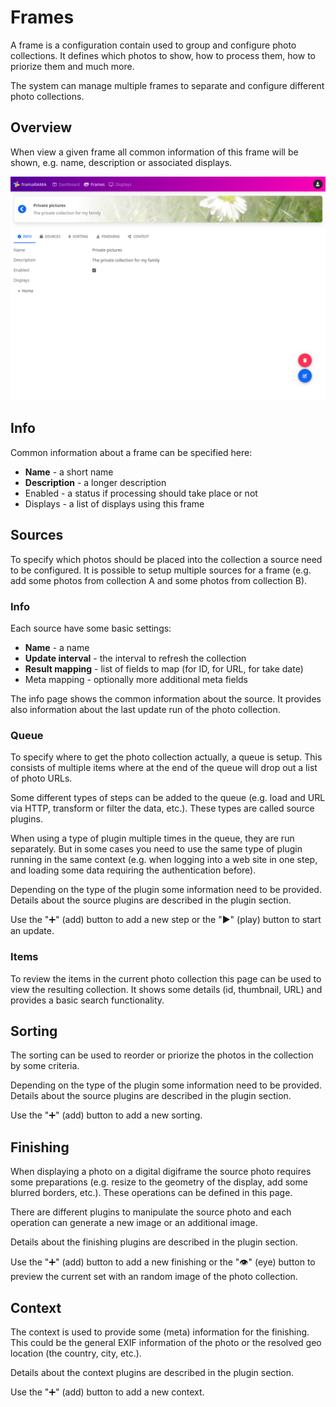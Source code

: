 # Frames

A frame is a configuration contain used to group and configure photo
collections. It defines which photos to show, how to process them, how
to priorize them and much more.

The system can manage multiple frames to separate and configure different
photo collections.

## Overview

When view a given frame all common information of this frame will be shown,
e.g. name, description or associated displays.

![Dashboard](../assets/screenshots/config-frame.png)

## Info

Common information about a frame can be specified here:

* **Name** - a short name
* **Description** - a longer description
* Enabled - a status if processing should take place or not
* Displays - a list of displays using this frame

## Sources

To specify which photos should be placed into the collection a source
need to be configured. It is possible to setup multiple sources for
a frame (e.g. add some photos from collection A and some photos from
collection B).

### Info

Each source have some basic settings:

* **Name** - a name
* **Update interval** - the interval to refresh the collection
* **Result mapping** - list of fields to map (for ID, for URL, for take date)
* Meta mapping - optionally more additional meta fields

The info page shows the common information about the source. It provides
also information about the last update run of the photo collection.

### Queue

To specify where to get the photo collection actually, a queue is setup.
This consists of multiple items where at the end of the queue will drop
out a list of photo URLs.

Some different types of steps can be added to the queue (e.g. load and
URL via HTTP, transform or filter the data, etc.). These types are called
source plugins.

When using a type of plugin multiple times in the queue,
they are run separately. But in some cases you need to use the same type
of plugin running in the same context (e.g. when logging into a web site
in one step, and loading some data requiring the authentication before).

Depending on the type of the plugin some information need to be provided.
Details about the source plugins are described in the plugin section.

Use the "➕" (add) button to add a new step or the "▶" (play) button to
start an update.


### Items

To review the items in the current photo collection this page can be used
to view the resulting collection. It shows some details (id, thumbnail, URL) and
provides a basic search functionality.

## Sorting

The sorting can be used to reorder or priorize the photos in the collection
by some criteria.

Depending on the type of the plugin some information need to be provided.
Details about the source plugins are described in the plugin section.

Use the "➕" (add) button to add a new sorting.

## Finishing

When displaying a photo on a digital digiframe the source photo requires
some preparations (e.g. resize to the geometry of the display, add some
blurred borders, etc.). These operations can be defined in this page.

There are different plugins to manipulate the source photo and each operation
can generate a new image or an additional image.

Details about the finishing plugins are described in the plugin section.

Use the "➕" (add) button to add a new finishing or the "👁" (eye) button to
preview the current set with an random image of the photo collection.

## Context

The context is used to provide some (meta) information for the finishing.
This could be the general EXIF information of the photo or the resolved geo
location (the country, city, etc.).

Details about the context plugins are described in the plugin section.

Use the "➕" (add) button to add a new context.


